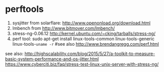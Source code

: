 # perftools
1. sysjitter from solarflare: http://www.openonload.org/download.html
2. lmbench from http://www.bitmover.com/lmbench/
3. stress-ng-0.06.12 http://kernel.ubuntu.com/~cking/tarballs/stress-ng/
4. perf tool: sudo apt-get install linux-tools-common linux-tools-generic linux-tools-`uname -r` #see also http://www.brendangregg.com/perf.html

see also: 
http://highscalability.com/blog/2015/5/27/a-toolkit-to-measure-basic-system-performance-and-os-jitter.html
https://www.cyberciti.biz/faq/stress-test-linux-unix-server-with-stress-ng/
